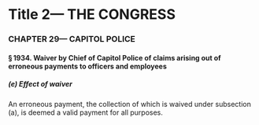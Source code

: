 
# Title 2— THE CONGRESS
### CHAPTER 29— CAPITOL POLICE
#### § 1934. Waiver by Chief of Capitol Police of claims arising out of erroneous payments to officers and employees
##### (e) Effect of waiver

An erroneous payment, the collection of which is waived under subsection (a), is deemed a valid payment for all purposes.

